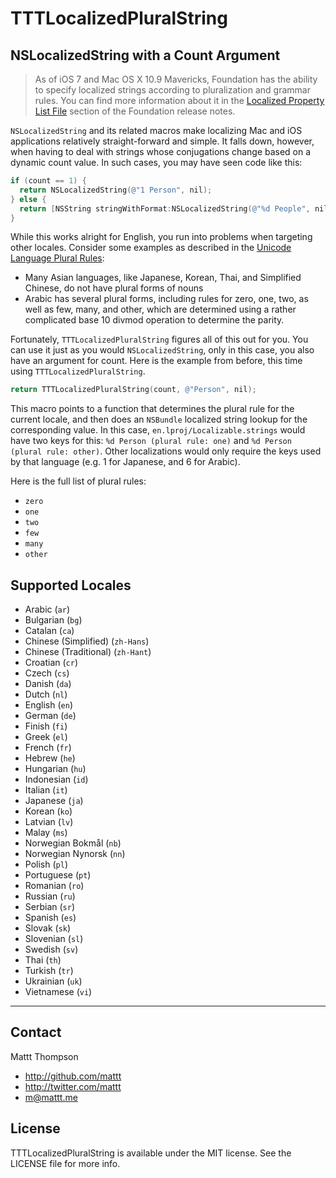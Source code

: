 # TTTLocalizedPluralString
## NSLocalizedString with a Count Argument

> As of iOS 7 and Mac OS X 10.9 Mavericks, Foundation has the ability to specify localized strings according to pluralization and grammar rules. You can find more information about it in the [Localized Property List File](https://developer.apple.com/library/mac/releasenotes/Foundation/RN-Foundation/#//apple_ref/doc/uid/TP30000742-CH2-SW56) section of the Foundation release notes.

`NSLocalizedString` and its related macros make localizing Mac and iOS applications relatively straight-forward and simple. It falls down, however, when having to deal with strings whose conjugations change based on a dynamic count value. In such cases, you may have seen code like this:

``` objective-c
if (count == 1) {
  return NSLocalizedString(@"1 Person", nil);
} else {
  return [NSString stringWithFormat:NSLocalizedString(@"%d People", nil), count];
}
```

While this works alright for English, you run into problems when targeting other locales. Consider some examples as described in the [Unicode Language Plural Rules](http://unicode.org/repos/cldr-tmp/trunk/diff/supplemental/language_plural_rules.html):

* Many Asian languages, like Japanese, Korean, Thai, and Simplified Chinese, do not have plural forms of nouns
* Arabic has several plural forms, including rules for zero, one, two, as well as few, many, and other, which are determined using a rather complicated base 10 divmod operation to determine the parity.

Fortunately, `TTTLocalizedPluralString` figures all of this out for you. You can use it just as you would `NSLocalizedString`, only in this case, you also have an argument for count. Here is the example from before, this time using `TTTLocalizedPluralString`.

``` objective-c
return TTTLocalizedPluralString(count, @"Person", nil);
```

This macro points to a function that determines the plural rule for the current locale, and then does an `NSBundle` localized string lookup for the corresponding value. In this case, `en.lproj/Localizable.strings` would have two keys for this: `%d Person (plural rule: one)` and `%d Person (plural rule: other)`. Other localizations would only require the keys used by that language (e.g. 1 for Japanese, and 6 for Arabic).

Here is the full list of plural rules:

* `zero`
* `one`
* `two`
* `few`
* `many`
* `other`

## Supported Locales

* Arabic (`ar`)
* Bulgarian (`bg`)
* Catalan (`ca`)
* Chinese (Simplified) (`zh-Hans`)
* Chinese (Traditional) (`zh-Hant`)
* Croatian (`cr`)
* Czech (`cs`)
* Danish (`da`)
* Dutch (`nl`)
* English (`en`)
* German (`de`)
* Finish (`fi`)
* Greek (`el`)
* French (`fr`)
* Hebrew (`he`)
* Hungarian (`hu`)
* Indonesian (`id`)
* Italian (`it`)
* Japanese (`ja`)
* Korean (`ko`)
* Latvian (`lv`)
* Malay (`ms`)
* Norwegian Bokmål (`nb`)
* Norwegian Nynorsk (`nn`)
* Polish (`pl`)
* Portuguese (`pt`)
* Romanian (`ro`)
* Russian (`ru`)
* Serbian (`sr`)
* Spanish (`es`)
* Slovak (`sk`)
* Slovenian (`sl`)
* Swedish (`sv`)
* Thai (`th`)
* Turkish (`tr`)
* Ukrainian (`uk`)
* Vietnamese (`vi`)

---

## Contact

Mattt Thompson

- http://github.com/mattt
- http://twitter.com/mattt
- m@mattt.me

## License

TTTLocalizedPluralString is available under the MIT license. See the LICENSE file for more info.

